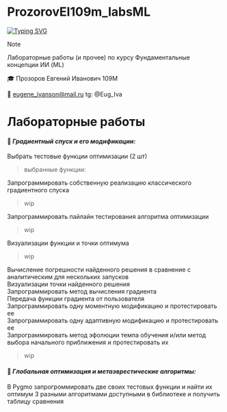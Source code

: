 # ProzorovEI109m_labsML

[![Typing SVG](https://readme-typing-svg.herokuapp.com?font=Fira+Code&pause=1000&center=true&vCenter=true&multiline=true&random=false&width=435&height=70&lines=%D0%A4%D1%83%D0%BD%D0%B4%D0%B0%D0%BC%D0%B5%D0%BD%D1%82%D0%B0%D0%BB%D1%8C%D0%BD%D1%8B%D0%B5+%D0%BA%D0%BE%D0%BD%D1%86%D0%B5%D0%BF%D1%86%D0%B8%D0%B8+%D0%98%D0%98;%D0%9B%D0%B0%D0%B1%D0%BE%D1%80%D0%B0%D1%82%D0%BE%D1%80%D0%BD%D1%8B%D0%B5+%D1%80%D0%B0%D0%B1%D0%BE%D1%82%D1%8B)](https://git.io/typing-svg)

> [!NOTE]
> Лабораторные работы (и прочее) по курсу Фундаментальные концепции ИИ (ML)

🎓  Прозоров Евгений Иванович 109М

📧 eugene_ivanson@mail.ru
tg: @Eug_Iva



# Лабораторные работы
#### 📄 ___Градиентный спуск и его модификации:___  #

Выбрать тестовые функции оптимизации (2 шт)    
> выбранные функции:
   
Запрограммировать собственную реализацию классического градиентного спуска    
> wip


Запрограммировать пайлайн тестирования алгоритма оптимизации  
> wip



Визуализации функции и точки оптимума  
> wip



Вычисление погрешности найденного решения в сравнение с аналитическим для нескольких запусков  
Визуализации точки найденного решения   
Запрограммировать метод вычисления градиента  
Передача функции градиента от пользователя  
Запрограммировать одну моментную модификацию и протестировать ее  
Запрограммировать одну адаптивную модификацию и протестировать ее  
Запрограммировать метод эфолюции темпа обучения и/или метод выбора начального приближения и протестировать их   
> wip




#### 📄 ___Глобальная оптимизация и метаэврестические алгоритмы:___  #
В Pygmo запрогроммировать две своих тестовых функции и найти их оптимум 3 разными алгоритмами доступными в библиотеке и получить таблицу сравнения
